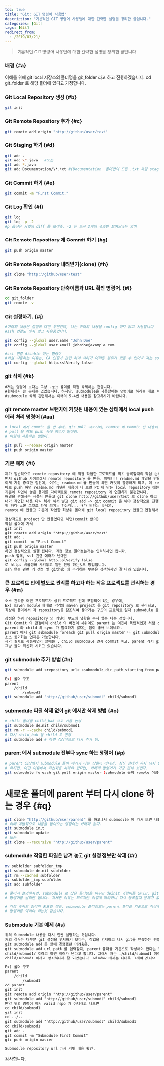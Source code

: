 ```yaml
---
toc: true
title: "Git: GIT 명령어 사용법"
description: "기본적인 GIT 명령어 사용법에 대한 간략한 설명을 정리한 글입니다."
categories: [Git]
tags: [Git]
redirect_from:
  - /2019/03/21/
---
```


> 기본적인 GIT 명령어 사용법에 대한 간략한 설명을 정리한 글입니다.

### 배경 {#a}

이해를 위해 git local 저장소의 폴더명을 git_folder 라고 하고 진행하겠습니다.
cd git_folder 로 해당 폴더에 있다고 가정합니다.

### Git Local Repository 생성 {#b}
```bash
git init
```

### Git Remote Repository 추가 {#c}
```bash
git remote add origin "http://github/user/test"
```

### Git Staging 하기 {#d}
```bash
git add .
git add \*.java   #또는  
git add *.java
git add Documentation/\*.txt #(Documentation  폴더안의 모든 .txt 파일 staging)
```

### Git Commit 하기 {#e}
```bash
git commit -m "First Commit."
```

### Git Log 확인 {#f}
```bash
git log
git log -p -2 
#p 옵션은 커밋의 diff 를 보여줌. -2 는 최근 2개의 결과만 보여달라는 의미
```

### Git Remote Repository 에 Commit 하기 {#g}
```bash
git push origin master
```

### Git Remote Repository 내려받기(clone) {#h}
```bash
git clone "http://github/user/test"
```

### Git Remote Repository 단축이름과 URL 확인 명령어. {#i}
```bash
cd git_folder
git remote -v
```

### Git 설정하기. {#j}
```bash
#아래의 내용은 설정에 대한 부분인데, 나는 아래의 내용을 config 하지 않고 사용합니다
#ssh 연결도 하지 않고 사용중입니다.

git config --global user.name "John Doe"
git config --global user.email johndoe@example.com

#ssl 연결 disable 하는 명령어
#이걸 사용하는 이유는, CA 인증서 관련 하여 처리가 어려운 경우가 있을 수 있어서 저는 ssl 인증 비활성화 해놓고 사용중입니다..
git config --global http.sslVerify false
```

### git 삭제 {#k}
```md
#저는 명령어 보다는 그냥 .git 폴더를 직접 삭제하는 편입니다. 
#현재까지 큰 문제는 없었습니다. 하지만, submodule을 사용할때는 명령어로 하라는 대로 처리하고 있습니다.
#submodule 삭제 관련해서는 아래의 5-4번 내용을 참고하시기 바랍니다.
```

### git remote master 브랜치에 커밋된 내용이 있는 상태에서 local push 에러 처리 명령어 {#aa}
```bash
# local 에서 commit 을 한 후에, git pull 시도시에, remote 에 commit 된 내용이 존재하면, 
# pull 을 해도 push 시에 에러가 발생함.
# 이럴때 사용하는 명령어.

git pull --rebase origin master
git push origin master

```

### 기본 예제 {#l}
```md
제가 일반적으로 remote repository 에 직접 작업한 프로젝트를 최초 등록할때의 작업 순서를 요약해 보았습니다.
먼저 github 사이트에서 remote repository 를 만듬. 이때!!! readme.md 파일을 만들지 않고 프로젝트를 생성합니다.
이게 가장 중요한 점인데, 이유는 readme.md 를 만들게 되면 커밋이 발생하게 되고, 이 remote repository 에 
바로 push 하면 readme.md 커밋한 내용이 내 로컬 PC 에 만든 local repository 에는 없기 때문에, 
기존에 작업해 놓은 폴더를 다이렉트로 remote repository 에 연결하기 불편합니다.
해결을 위해서는 새폴더 만들고 git clone http://github/user/test 로 clone 하고 나서,
내가 작업한 내용 다시 복사 해서 넣고 git add -> git commit 을 해야 정상적으로 진행 됩니다.
뭐 하다 보면 그것도 하게 되기는 하는데... 내가 원하는 방식은,
remote 에 만들고 기존에 작업한 최상위 폴더에 git local repository 만들고 연결해서 바로 커밋이 바로 되는게 목적입니다.

정상적으로 project 만 만들었다고 하면(commit 없이)
작업 폴더에 가서
git init
git remote add origin "http://github/user/test"
git add .
git commit -m "First Commit"
git push origin master 
하면 정상적으로 실행 됩니다. 계정 정보 물어보는거는 입력하시면 됩니다.
push 할때, ssl 관련 에러가 난다면 
git config --global http.sslVerify false
로 https 비활성화 시켜놓고 일단 진행 하는것도 방법입니다.
ssh 연동 관련 키 생성 및 github 에 추가하는 부분은 검색하시면 잘 나와 있습니다.
```
### 큰 프로젝트 안에 별도로 관리를 하고자 하는 작은 프로젝트를 관리하는 경우 {#m}
```md
소스 관리중 어떤 프로젝트가 상위 프로젝트 안에 포함되어 있는 경우에,
Ex) maven module 형태로 각각의 maven project 를 git repository 로 관리되고, 
최상위 폴더에서 각 repository를 참조하여 돌아가는 구조의 프로젝트 일때 submodule 을 사용하면 좋은것 같음.

장점은 하위 repository 의 커밋이 부모에 영향을 주지 않는 다는 점입니다.
Git Commit 의 관점에서 child 의 버전이 하위여도 parent 는 여전히 독립적인것 처럼 commit 이 가능합니다.
parent 와 child 의 sync 가 필요하지 않다는 점이 좋아 보이네요. 
parent 에서 git submodule foreach git pull origin master 나 git submodule init, git submodule update 를 나중에 해주기만 하면
소스 동기화는 언제든 가능합니다.
제가 실제로 사용하면서 할때는 , child submodule 먼저 commit 치고, parent 가서 git add . 하고 commit, push 하는 방식입니다.
그냥 둘다 최신화 시키고 있습니다.
```

### git submodule 추가 방법 {#n}
```bash
git submodule add <repository_url> <submodule_dir_path_starting_from_parent>

Ex) 폴더 구조
parent
	/child
		/submod1
git submodule add "http://github/user/submod1" child/submod1
```

### submodule 파일 삭제 없이 git 에서만 삭제 방법 {#o}
```bash
# child 폴더를 child_bak 으로 이름 변경
git submodule deinit child/submod1
git rm -r --cache child/submod1 
# 다시 child_bak 을 child 로 변경
git submodule add # 하면 정상적으로 다시 추가 됨.
```

### parent 에서 submodule 전부다 sync 하는 명령어 {#p}
```bash
# parent 입장에서 submodule 들이 에러가 나는 상황이 아니면, 최신 상태가 유지 되지 않아도 관계 없다.
# 하지만, 어떤 이유에서 최신화를 시켜야 한다면, 아래의 명령어가 가장 편해 보인다.
git submodule foreach git pull origin master (submodule 들의 remote 이름이 전부 origin에 master branch 이어야 가능할 듯.)
```

# 새로운 폴더에 parent 부터 다시 clone 하는 경우 {#q}
```bash
git clone "http://github/user/parent" 를 하고나서 submodule 에 가서 보면 내용이 비어 있다.
# 이때 개별적으로 내용을 받아오는 명령어는 아래와 같다.
git submodule init
git submodule update
# 또는
git clone --recursive "http://github/user/parent"
```

### submodule 작업한 파일은 남겨 놓고 git 설정 정보만 삭제 {#r}
```bash
mv subfolder subfolder_tmp
git submodule deinit subfolder
git rm --cached subfolder
mv subfolder_tmp subfolder
git add subfolder

# 풀어서 설명하자면, submodule 로 잡은 폴더명을 바꾸고 deinit 명령어를 날리고, git rm --cached 로 파일은 남기고 삭제 한다는
# 명령어를 날리면 됩니다. 자세한 이유는 모르지만 이렇게 따라하니 다시 등록할때 문제가 없었습니다.

# 가장 특이한 점이자 중요한 점은, submodule 폴더경로는 parent 폴더를 기준으로 작성해야 하며, parent 폴더에서 git submodule
# 명령어를 먹여야 하는것 같습니다.

```

### Submodule 기본 예제 {#s}
```md
위의 Submodule 내용을 다시 한번 설명하는 것입니다.
저의 경우는 대부분 git 설정을 먼저하기 보다는, 작업을 먼저하고 나서 git을 연동하는 편입니다.
git submodule add 를 할때 경험했던 어려움은,
git submodule add url path 를 입력할때, parent 폴더를 기준으로 작성해야 한다는 점이였습니다.
child/submod1/ 이라고 하면 에러가 난다고 합니다. 그래서 저는 ./child/submod1 이라고도 하지 않고 그냥
child/submod1 이라고 명시하니까 잘 되었습니다. window 에서는 더더욱 그래야 겠지요.

Ex) 폴더 구조
parent
	/child
		/submod1
cd parent
git init
git remote add origin "http://github/user/parent"
git submodule add "http://github/user/submod1" child/submod1
만약 위의 명령어 에서 valid repo 가 아니라고 나오면
cd child/submod1
git init
cd ../..
git submodule add "http://github/user/submod1" child/submod1
cd child/submod1
git add .
git commit -m "Submodule First Commit"
git push origin master

Submodule repository url 가서 커밋 내용 확인.
```

감사합니다.

[^1]: This is a footnote.

[kramdown]: https://kramdown.gettalong.org/
[My Blog]: https://marindie.github.io
